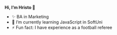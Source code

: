 **Hi, I’m Hristo 👋**
- ✨ BA in Marketing
- 🌱 I’m currently learning JavaScript in SoftUni
- ⚡ Fun fact: I have experience as a football referee
